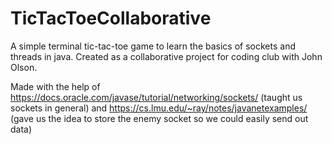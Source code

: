 # TicTacToeCollaborative
A simple terminal tic-tac-toe game to learn the basics of sockets and threads in java.
Created as a collaborative project for coding club with John Olson.

Made with the help of https://docs.oracle.com/javase/tutorial/networking/sockets/ (taught us sockets in general) and https://cs.lmu.edu/~ray/notes/javanetexamples/ (gave us the idea to store the enemy socket so we could easily send out data)
